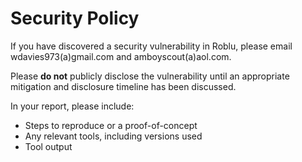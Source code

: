 # Security Policy

If you have discovered a security vulnerability in Roblu, please email wdavies973(a)gmail.com and amboyscout(a)aol.com.

Please **do not** publicly disclose the vulnerability until an appropriate mitigation and disclosure timeline has been discussed.

In your report, please include:
* Steps to reproduce or a proof-of-concept
* Any relevant tools, including versions used
* Tool output
